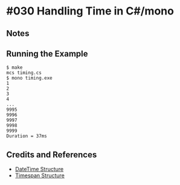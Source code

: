 # #030 Handling Time in C#/mono


## Notes


## Running the Example

```
$ make
mcs timing.cs
$ mono timing.exe
1
2
3
4
...
9995
9996
9997
9998
9999
Duration = 37ms
```

## Credits and References
* [DateTime Structure](https://msdn.microsoft.com/en-us/library/system.datetime(v=vs.110).aspx)
* [Timespan Structure](https://msdn.microsoft.com/en-us/library/system.timespan(v=vs.110).aspx)
